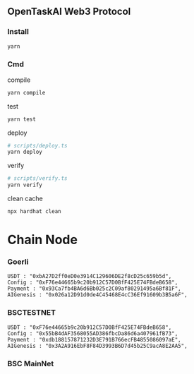 ## OpenTaskAI Web3 Protocol
### Install
```sh
yarn
```
### Cmd
compile
```sh
yarn compile
```
test
```sh
yarn test
```
deploy

```sh
# scripts/deploy.ts
yarn deploy
```
verify
```sh
# scripts/verify.ts
yarn verify
```
clean cache
```sh
npx hardhat clean
```

# Chain Node

### Goerli
```
USDT : "0xbA27D2ff0eD0e3914C129606DE2f8cD25c659b5d",
Config : "0xF76e44665b9c20b912C57D0BfF425E74FBdeB658",
Payment : "0x93Ca7fb4BA6d6Bb025c2C09af80291495a6Bf81F",
AIGenesis : "0x026a12D91d0de4C45468E4cC36Ef91609b3B5a6F",
```
###

### BSCTESTNET
```
USDT : "0xF76e44665b9c20b912C57D0BfF425E74FBdeB658",
Config : "0x55bB4dAF3568055AD386fbcDa86d6a407961fB73",
Payment : "0xdb188157871232D3E791B766ecFB4855086097aE",
AIGenesis : "0x3A2A916EbF8F84D3993B6D7d45b25C9acA8E2AA5",
```

### BSC MainNet
```

```
